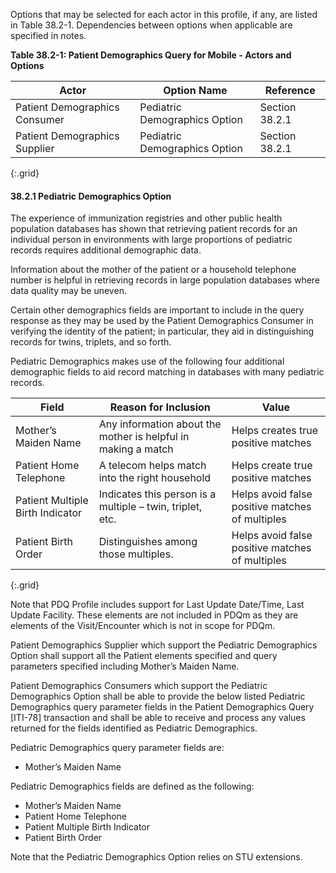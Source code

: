 Options that may be selected for each actor in this profile, if any, are listed in Table 38.2-1. Dependencies between options when applicable are specified in notes.

**Table 38.2-1: Patient Demographics Query for Mobile - Actors and Options**

Actor	| Option Name |	Reference
---|---|---
Patient Demographics Consumer |	Pediatric Demographics Option |	Section 38.2.1
Patient Demographics Supplier |	Pediatric Demographics Option |	Section 38.2.1
{:.grid}

#### 38.2.1 Pediatric Demographics Option <a name="peddemoopt"> </a>
The experience of immunization registries and other public health population databases has shown that retrieving patient records for an individual person in environments with large proportions of pediatric records requires additional demographic data.

Information about the mother of the patient or a household telephone number is helpful in retrieving records in large population databases where data quality may be uneven.

Certain other demographics fields are important to include in the query response as they may be used by the Patient Demographics Consumer in verifying the identity of the patient; in particular, they aid in distinguishing records for twins, triplets, and so forth.

Pediatric Demographics makes use of the following four additional demographic fields to aid record matching in databases with many pediatric records.

Field |	Reason for Inclusion |	Value
---|---|---
Mother’s Maiden Name |	Any information about the mother is helpful in making a match	| Helps creates true positive matches
Patient Home Telephone | A telecom helps match into the right household | Helps create true positive matches
Patient Multiple Birth Indicator | Indicates this person is a multiple – twin, triplet, etc. | Helps avoid false positive matches of multiples
Patient Birth Order | Distinguishes among those multiples. | Helps avoid false positive matches of multiples
{:.grid}

Note that PDQ Profile includes support for Last Update Date/Time, Last Update Facility. These elements are not included in PDQm as they are elements of the Visit/Encounter which is not in scope for PDQm.

Patient Demographics Supplier which support the Pediatric Demographics Option shall support all the Patient elements specified and query parameters specified including Mother’s Maiden Name.

Patient Demographics Consumers which support the Pediatric Demographics Option shall be able to provide the below listed Pediatric Demographics query parameter fields in the Patient Demographics Query [ITI-78] transaction and shall be able to receive and process any values returned for the fields identified as Pediatric Demographics.

Pediatric Demographics query parameter fields are:  
*	Mother’s Maiden Name

Pediatric Demographics fields are defined as the following:  
*	Mother’s Maiden Name
*	Patient Home Telephone
*	Patient Multiple Birth Indicator
*	Patient Birth Order

Note that the Pediatric Demographics Option relies on STU extensions.

